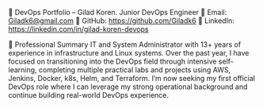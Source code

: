 💼 DevOps Portfolio – Gilad Koren.
Junior DevOps Engineer
📧 Email: Giladk6@gmail.com
🔗 GitHub: https://github.com/Giladk6
🔗 LinkedIn: https://linkedin.com/in/gilad-koren-devops

🧾 Professional Summary
IT and System Administrator with 13+ years of experience in infrastructure and Linux systems. Over the 
past year, I have focused on transitioning into the DevOps field through intensive self-learning, 
completing multiple practical labs and projects using AWS, Jenkins, Docker, k8s, Helm, and Terraform. 
I’m now seeking my first official DevOps role where I can leverage my strong operational background 
and continue building real-world DevOps experience.
